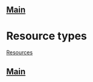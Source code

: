 [Main](../README.md)
---

# Resource types

[Resources](https://kubernetes.io/docs/reference/kubectl/quick-reference/#:~:text=special%2Duser%3ANoSchedule-,Resource%20types,-List%20all%20supported)


[Main](../README.md)
---
